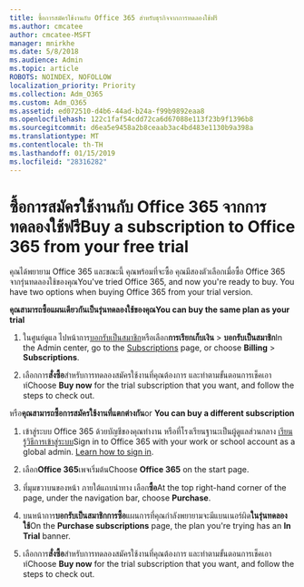 ```yaml
---
title: ซื้อการสมัครใช้งานกับ Office 365 สำหรับธุรกิจจากการทดลองใช้ฟรี
ms.author: cmcatee
author: cmcatee-MSFT
manager: mnirkhe
ms.date: 5/8/2018
ms.audience: Admin
ms.topic: article
ROBOTS: NOINDEX, NOFOLLOW
localization_priority: Priority
ms.collection: Adm_O365
ms.custom: Adm_O365
ms.assetid: ed072510-d4b6-44ad-b24a-f99b9892eaa8
ms.openlocfilehash: 122c1faf54cdd72ca6d67088e113f23b9f1396b8
ms.sourcegitcommit: d6ea5e9458a2b8ceaab3ac4bd483e1130b9a398a
ms.translationtype: MT
ms.contentlocale: th-TH
ms.lasthandoff: 01/15/2019
ms.locfileid: "28316282"
---
```

# <a name="buy-a-subscription-to-office-365-from-your-free-trial"></a><span data-ttu-id="4e49f-102">ซื้อการสมัครใช้งานกับ Office 365 จากการทดลองใช้ฟรี</span><span class="sxs-lookup"><span data-stu-id="4e49f-102">Buy a subscription to Office 365 from your free trial</span></span>

<span data-ttu-id="4e49f-p101">คุณได้พยายาม Office 365 และขณะนี้ คุณพร้อมที่จะซื้อ คุณมีสองตัวเลือกเมื่อซื้อ Office 365 จากรุ่นทดลองใช้ของคุณ</span><span class="sxs-lookup"><span data-stu-id="4e49f-p101">You've tried Office 365, and now you're ready to buy. You have two options when buying Office 365 from your trial version.</span></span>
  
 <span data-ttu-id="4e49f-105">**คุณสามารถซื้อแผนเดียวกันเป็นรุ่นทดลองใช้ของคุณ**</span><span class="sxs-lookup"><span data-stu-id="4e49f-105">**You can buy the same plan as your trial**</span></span>
  
1. <span data-ttu-id="4e49f-106">ในศูนย์ดูแล ไปหน้าการ[บอกรับเป็นสมาชิก](https://go.microsoft.com/fwlink/p/?linkid=842054)หรือเลือก**การเรียกเก็บเงิน** \> **บอกรับเป็นสมาชิก**</span><span class="sxs-lookup"><span data-stu-id="4e49f-106">In the Admin center, go to the [Subscriptions](https://go.microsoft.com/fwlink/p/?linkid=842054) page, or choose **Billing** \> **Subscriptions**.</span></span>
    
2. <span data-ttu-id="4e49f-107">เลือกการ**สั่งซื้อ**สำหรับการทดลองสมัครใช้งานที่คุณต้องการ และทำตามขั้นตอนการเช็คเอาท์</span><span class="sxs-lookup"><span data-stu-id="4e49f-107">Choose **Buy now** for the trial subscription that you want, and follow the steps to check out.</span></span> 
    
<span data-ttu-id="4e49f-108">หรือ**คุณสามารถซื้อการสมัครใช้งานที่แตกต่างกัน**</span><span class="sxs-lookup"><span data-stu-id="4e49f-108">or **You can buy a different subscription**</span></span>
  
1. <span data-ttu-id="4e49f-109">เข้าสู่ระบบ Office 365 ด้วยบัญชีของคุณทำงาน หรือที่โรงเรียนฐานะเป็นผู้ดูแลส่วนกลาง [เรียนรู้วิธีการเข้าสู่ระบบ](https://support.office.com/article/e9eb7d51-5430-4929-91ab-6157c5a050b4)</span><span class="sxs-lookup"><span data-stu-id="4e49f-109">Sign in to Office 365 with your work or school account as a global admin. [Learn how to sign in](https://support.office.com/article/e9eb7d51-5430-4929-91ab-6157c5a050b4).</span></span>
    
2. <span data-ttu-id="4e49f-110">เลือก**Office 365**เพจเริ่มต้น</span><span class="sxs-lookup"><span data-stu-id="4e49f-110">Choose **Office 365** on the start page.</span></span> 
    
3. <span data-ttu-id="4e49f-111">ที่มุมขวาบนของหน้า ภายใต้แถบนำทาง เลือก**ซื้อ**</span><span class="sxs-lookup"><span data-stu-id="4e49f-111">At the top right-hand corner of the page, under the navigation bar, choose **Purchase**.</span></span>
    
4. <span data-ttu-id="4e49f-112">บนหน้าการ**บอกรับเป็นสมาชิกการซื้อ**แผนการที่คุณกำลังพยายามจะมีแบนเนอร์ผิด**ในรุ่นทดลองใช้**</span><span class="sxs-lookup"><span data-stu-id="4e49f-112">On the **Purchase subscriptions** page, the plan you're trying has an **In Trial** banner.</span></span> 
    
5. <span data-ttu-id="4e49f-113">เลือกการ**สั่งซื้อ**สำหรับการทดลองสมัครใช้งานที่คุณต้องการ และทำตามขั้นตอนการเช็คเอาท์</span><span class="sxs-lookup"><span data-stu-id="4e49f-113">Choose **Buy now** for the trial subscription that you want, and follow the steps to check out.</span></span> 
    

